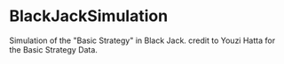 # BlackJackSimulation
Simulation of the "Basic Strategy" in Black Jack.
credit to Youzi Hatta for the Basic Strategy Data.
